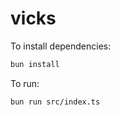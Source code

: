 # vicks

To install dependencies:

```bash
bun install
```

To run:

```bash
bun run src/index.ts
```
